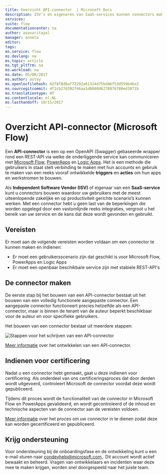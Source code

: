 ```yaml
---
title: Overzicht API-connector  | Microsoft Docs
description: ISV's en eigenaren van SaaS-services kunnen connectors maken en deze laten certificeren door Microsoft.
services: 
suite: flow
documentationcenter: na
author: asavaritayal
manager: anneta
editor: 
tags: 
ms.service: flow
ms.devlang: na
ms.topic: article
ms.tgt_pltfrm: na
ms.workload: na
ms.date: 05/06/2017
ms.author: astay
ms.openlocfilehash: 62f8f8d0af72292a61324d75bd46f53d559b46a3
ms.sourcegitcommit: 4f2cb27d392f46aa1d8680d6278876780ed3871b
ms.translationtype: HT
ms.contentlocale: nl-NL
ms.lasthandoff: 10/15/2017
---
```

# <a name="api-connector-overview-microsoft-flow"></a>Overzicht API-connector (Microsoft Flow)
Een **API-connector** is een op een OpenAPI (Swagger) gebaseerde wrapper rond een REST-API via welke de onderliggende service kan communiceren met [Microsoft Flow](https://flow.microsoft.com), [PowerApps](https://powerapps.microsoft.com) en [Logic Apps](https://docs.microsoft.com/azure/logic-apps/). Het is een methode die gebruikers in staat stelt verbinding te maken met hun accounts en gebruik te maken van een reeks vooraf ontwikkelde **triggers** en **acties** om hun apps en werkstromen te bouwen.

Als **Independent Software Vendor (ISV)** of eigenaar van een **SaaS-service** kunt u connectors bouwen waardoor uw gebruikers met de meest uiteenlopende zakelijke en op productiviteit gerichte scenario’s kunnen werken. Met een connector hebt u geen last van de beperkingen die worden opgelegd door een vastomlijnde reeks integraties, vergroot u het bereik van uw service en de kans dat deze wordt gevonden en gebruikt.

## <a name="requirements"></a>Vereisten
Er moet aan de volgende vereisten worden voldaan om een connector te kunnen maken en indienen:

* Er moet een gebruikersscenario zijn dat geschikt is voor Microsoft Flow, PowerApps en Logic Apps
* Er moet een openbaar beschikbare service zijn met stabiele REST-API's

## <a name="build-your-connector"></a>De connector maken
De eerste stap bij het bouwen van een API-connector bestaat uit het bouwen van een volledig functionele aangepaste connector. Een aangepaste connector functioneert precies hetzelfde als een API-connector, maar is binnen de tenant van de auteur beperkt beschikbaar voor de auteur en voor specifieke gebruikers.

Het bouwen van een connector bestaat uit meerdere stappen:

![Stappen voor het schrijven van een API-connector](./media/api-connectors-overview/authoring-steps.png)

[Meer informatie](api-connector-dev.md) over het ontwikkelen van een API-connector.

## <a name="submit-for-certification"></a>Indienen voor certificering
Nadat u een connector hebt gemaakt, gaat u deze indienen voor certificering. Als onderdeel van ons certificeringsproces dat door derden wordt uitgevoerd, controleert Microsoft de connector voordat deze wordt gepubliceerd.

Tijdens dit proces wordt de functionaliteit van de connector in Microsoft Flow en PowerApps gevalideerd, en wordt gecontroleerd of de inhoud en technische aspecten van de connector aan de vereisten voldoen.

[Meer informatie](api-connector-submission.md) over het proces om uw connector in te dienen zodat deze kan worden gecertificeerd en gepubliceerd.

## <a name="get-support"></a>Krijg ondersteuning
Voor ondersteuning bij de onboardingsfase en de ontwikkeling kunt u een e-mail sturen naar [ condevhelp@microsoft.com ](mailto:condevhelp@microsoft.com). Dit account wordt actief bewaakt en beheerd. Vragen van ontwikkelaars en incidenten waar deze mee te maken krijgen, worden snel doorgespeeld naar het juiste team.

